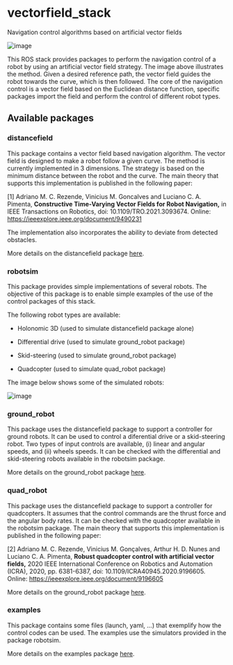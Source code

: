 # vectorfield_stack
Navigation control algorithms based on artificial vector fields


![image](https://github.com/adrianomcr/vectorfield_stack/blob/main/images/field_illustration.png)


This ROS stack provides packages to perform the navigation control of a robot by using an artificial vector field strategy. The image above illustrates the method. Given a desired reference path, the vector field guides the robot towards the curve, which is then followed. The core of the navigation control is a vector field based on the Euclidean distance function, specific packages import the field and perform the control of different robot types.



## Available packages


### distancefield

This package contains a vector field based navigation algorithm. The vector field is designed to make a robot follow a given curve. The method is currently implemented in 3 dimensions. The strategy is based on the minimum distance between the robot and the curve. The main theory that supports this implementation is published in the following paper:

[1] Adriano M. C. Rezende, Vinicius M. Goncalves and Luciano C. A. Pimenta, **Constructive Time-Varying Vector Fields for Robot Navigation,** in IEEE Transactions on Robotics, doi: 10.1109/TRO.2021.3093674. Online: <https://ieeexplore.ieee.org/document/9490231>

The implementation also incorporates the ability to deviate from detected obstacles.

More details on the distancefield package [here](distancefield).



### robotsim

This package provides simple implementations of several robots. The objective of this package is to enable simple examples of the use of the control packages of this stack.

The following robot types are available:

- Holonomic 3D (used to simulate distancefield package alone)

- Differential drive (used to simulate ground_robot package)

- Skid-steering (used to simulate ground_robot package)

- Quadcopter (used to simulate quad_robot package)


The image below shows some of the simulated robots:

![image](https://github.com/adrianomcr/vectorfield_stack/blob/main/images/sim_robots.png)


### ground_robot


This package uses the distancefield package to support a controller for ground robots. It can be used to control a diferential drive or a skid-steering robot. Two types of input controls are available, (i) linear and angular speeds, and (ii) wheels speeds. It can be checked with the differential and skid-steering robots available in the robotsim package.


More details on the ground_robot package [here](ground_robot).




### quad_robot


This package uses the distancefield package to support a controller for quadcopters. It assumes that the control commands are the thrust force and the angular body rates. It can be checked with the quadcopter available in the robotsim package. The main theory that supports this implementation is published in the following paper:

[2] Adriano M. C. Rezende, Vinicius M. Gonçalves, Arthur H. D. Nunes and Luciano C. A. Pimenta, **Robust quadcopter control with artificial vector fields,** 2020 IEEE International Conference on Robotics and Automation (ICRA), 2020, pp. 6381-6387, doi: 10.1109/ICRA40945.2020.9196605. Online: <https://ieeexplore.ieee.org/document/9196605>

More details on the ground_robot package [here](quad_robot).


### examples

This package contains some files (launch, yaml, ...) that exemplify how the control codes can be used. The examples use the simulators provided in the package robotsim.

More details on the examples package [here](examples).



<!-- ## External links -->